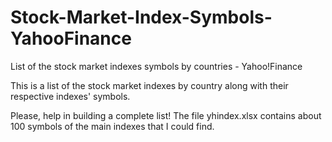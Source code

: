 # Stock-Market-Index-Symbols-YahooFinance
List of the stock market indexes symbols by countries - Yahoo!Finance

This is a list of the stock market indexes by country along with their respective indexes' symbols.

Please, help in building a complete list! The file yhindex.xlsx contains about 100 symbols of the main indexes that I could find.
